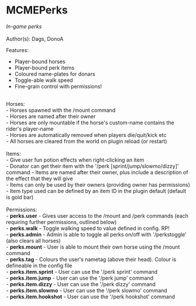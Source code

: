 MCMEPerks
=========

<i>In-game perks</i><br/>
<br/>
Author(s): Dags, DonoA
<br/>

Features:<br/>
- Player-bound horses<br/>
- Player-bound perk items<br/>
- Coloured name-plates for donars<br/>
- Toggle-able walk speed</br>
- Fine-grain control with permissions!<br/>

<br/>
Horses:<br/>
- Horses spawned with the /mount command<br/>
- Horses are named after their owner<br/>
- Horses are only mountable if the horse's custom-name contains the rider's player-name<br/>
- Horses are automatically removed when players die/quit/kick etc<br/>
- All horses are cleared from the world on plugin reload (or restart)<br/>
 
<br/>
Items:<br/>
- Give user fun potion effects when right-clicking an item<br/>
- Donator can get their item with the '/perk [sprint/jump/slowmo/dizzy]' command
- Items are named after their owner, plus include a description of the effect that they will give<br/>
- Items can only be used by their owners (providing owner has permissions)<br/>
- Item type used can be defined by an item ID in the plugin default (default is gold bar)<br/>

<br/>
Permissions:<br/>
- <b>perks.user</b> - Gives user access to the /mount and /perk commands (each requiring further permissions, outlined below)<br/>
- <b>perks.walk</b> - Toggle walking speed to value defined in config. RP!<br/>
- <b>perks.admin</b> - Admin is able to toggle all perks on/off with '/perkstoggle' (also clears all horses)<br/>
- <b>perks.mount</b> - User is able to mount their own horse using the /mount command<br/>
- <b>perks.tag</b> - Colours the user's nametag (above their head). Colour is defineable in the config file<br/>
- <b>perks.item.sprint</b> - User can use the '/perk sprint' command<br/>
- <b>perks.item.jump</b> - User can use the '/perk jump' command<br/>
- <b>perks.item.dizzy</b> - User can use the '/perk dizzy' command<br/>
- <b>perks.item.slowmo</b> - User can use the '/perk slowmo' command<br/>
- <b>perks.item.hookshot</b> - User can use the '/perk hookshot' command<br/>
